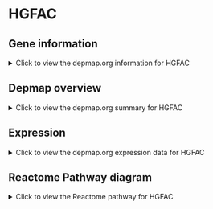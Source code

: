 <h1>HGFAC</h1>

<h2>Gene information</h2>
<details>
  <summary>Click to view the depmap.org information for HGFAC</summary>
  <p><a href="https://depmap.org/portal/gene/HGFAC?tab=about" target="_BLANK">Open page in a new tab...</a></p>
  <iframe src="https://depmap.org/portal/gene/HGFAC?tab=about" style="border:none;width:100%;height:800px"></iframe>
</details>

<h2>Depmap overview</h2>
<details>
  <summary>Click to view the depmap.org summary for HGFAC</summary>
  <p><a href="https://depmap.org/portal/gene/HGFAC?tab=overview" target="_BLANK">Open page in a new tab...</a></p>
  <iframe src="https://depmap.org/portal/gene/HGFAC?tab=overview" style="border:none;width:100%;height:800px"></iframe>
</details>

<h2>Expression</h2>
<details>
  <summary>Click to view the depmap.org expression data for HGFAC</summary>
  <p><a href="https://depmap.org/portal/gene/HGFAC?tab=characterization" target="_BLANK">Open page in a new tab...</a></p>
  <iframe src="https://depmap.org/portal/gene/HGFAC?tab=characterization" style="border:none;width:100%;height:800px"></iframe>
</details>



<h2>Reactome Pathway diagram</h2>
<details>
  <summary>Click to view the Reactome pathway for HGFAC</summary>
  <p><a href="https://reactome.org/PathwayBrowser/#/R-HSA-6806942" target="_BLANK">Open page in a new tab...</a></p>
  <p>MET Receptor Activation</p>
<iframe src="https://reactome.org/PathwayBrowser/#/R-HSA-6806942" style="border:none;width:100%;height:800px"></iframe>
</details>



